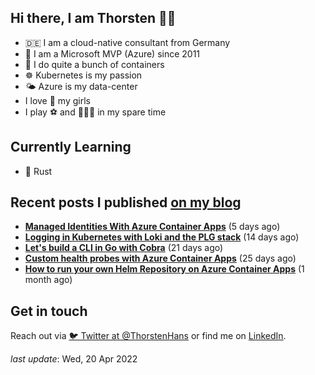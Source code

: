 ## Hi there, I am Thorsten 👋🏼

- 🇩🇪 I am a cloud-native consultant from Germany
- 🔷 I am a Microsoft MVP (Azure) since 2011
- 🐳 I do quite a bunch of containers
- ☸️ Kubernetes is my passion
- 🌤 Azure is my data-center
- I love 💞 my girls
- I play ⚽️ and 🏃🏻‍♂️ in my spare time

## Currently Learning

- 🦀 Rust

## Recent posts I published [on my blog](https://thorsten-hans.com)

- **[Managed Identities With Azure Container Apps](https://thorsten-hans.com/managed-identities-with-azure-container-apps/)** (5 days ago)
- **[Logging in Kubernetes with Loki and the PLG stack](https://thorsten-hans.com/logging-in-kubernetes-with-loki-and-plg-stack/)** (14 days ago)
- **[Let's build a CLI in Go with Cobra](https://thorsten-hans.com/lets-build-a-cli-in-go-with-cobra/)** (21 days ago)
- **[Custom health probes with Azure Container Apps](https://thorsten-hans.com/custom-health-probes-with-azure-container-apps/)** (25 days ago)
- **[How to run your own Helm Repository on Azure Container Apps](https://thorsten-hans.com/how-to-run-your-own-helm-repository-on-azure-container-apps/)** (1 month ago)

## Get in touch

Reach out via [🐦 Twitter at @ThorstenHans](https://twitter.com/ThorstenHans) or find me on [LinkedIn](https://linkedin.com/in/ThorstenHans).

_last update_: Wed, 20 Apr 2022
